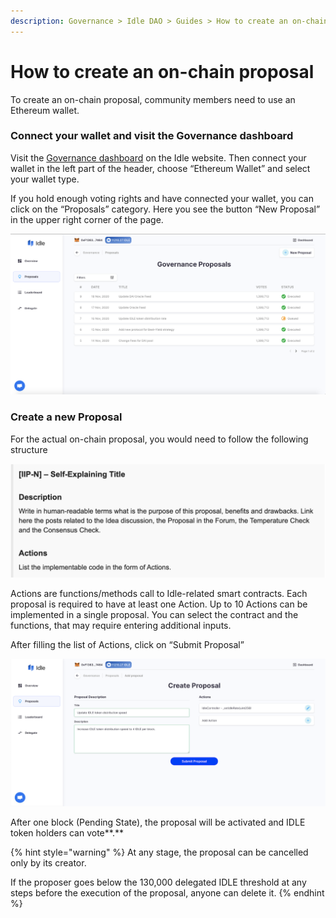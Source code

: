 ```yaml
---
description: Governance > Idle DAO > Guides > How to create an on-chain proposal
---
```


# How to create an on-chain proposal

To create an on-chain proposal, community members need to use an Ethereum wallet.

### **Connect your wallet and visit the Governance dashboard**

Visit the [Governance dashboard](https://idle.finance/#/governance) on the Idle website. Then connect your wallet in the left part of the header, choose “Ethereum Wallet” and select your wallet type.

If you hold enough voting rights and have connected your wallet, you can click on the “Proposals” category. Here you see the button “New Proposal” in the upper right corner of the page.

![](<../../../.gitbook/assets/image (42).png>)

### **Create a new Proposal**

For the actual on-chain proposal, you would need to follow the following structure

![](<../../../.gitbook/assets/image (55).png>)

Actions are functions/methods call to Idle-related smart contracts. Each proposal is required to have at least one Action. Up to 10 Actions can be implemented in a single proposal. You can select the contract and the functions, that may require entering additional inputs.

After filling the list of Actions, click on “Submit Proposal”

![](<../../../.gitbook/assets/image (16).png>)

After one block (Pending State), the proposal will be activated and IDLE token holders can vote**.**

{% hint style="warning" %}
At any stage, the proposal can be cancelled only by its creator.

If the proposer goes below the 130,000 delegated IDLE threshold at any steps before the execution of the proposal, anyone can delete it.
{% endhint %}

